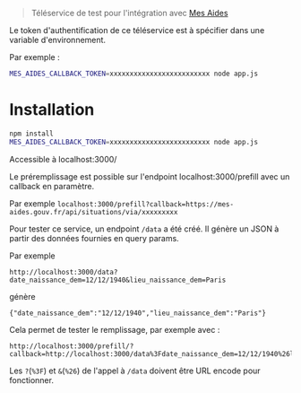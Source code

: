 > Téléservice de test pour l'intégration avec [Mes Aides](mes-aides.gouv.fr)

Le token d'authentification de ce téléservice est à spécifier dans une variable d'environnement.

Par exemple :

```bash
MES_AIDES_CALLBACK_TOKEN=xxxxxxxxxxxxxxxxxxxxxxxxx node app.js
```

# Installation

```bash
npm install
MES_AIDES_CALLBACK_TOKEN=xxxxxxxxxxxxxxxxxxxxxxxxx node app.js
```

Accessible à localhost:3000/

Le préremplissage est possible sur l'endpoint localhost:3000/prefill avec un callback en paramètre.

Par exemple `localhost:3000/prefill?callback=https://mes-aides.gouv.fr/api/situations/via/xxxxxxxxx`


Pour tester ce service, un endpoint `/data` a été créé. Il génère un JSON  à partir des données fournies en query params.

Par exemple
```
http://localhost:3000/data?date_naissance_dem=12/12/1940&lieu_naissance_dem=Paris
```
génère
```
{"date_naissance_dem":"12/12/1940","lieu_naissance_dem":"Paris"}
```

Cela permet de tester le remplissage, par exemple avec :
```
http://localhost:3000/prefill/?callback=http://localhost:3000/data%3Fdate_naissance_dem=12/12/1940%26lieu_naissance_dem=Paris
```
Les `?`(`%3F`) et `&`(`%26`) de l'appel à `/data` doivent être URL encode pour fonctionner.
